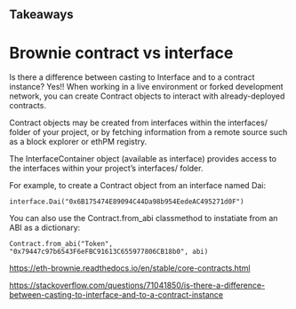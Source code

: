 ## Takeaways

# Brownie contract vs interface
Is there a difference between casting to Interface and to a contract instance?
Yes!!
When working in a live environment or forked development network, you can create Contract objects to interact with already-deployed contracts.

Contract objects may be created from interfaces within the interfaces/ folder of your project, or by fetching information from a remote source such as a block explorer or ethPM registry.

The InterfaceContainer object (available as interface) provides access to the interfaces within your project’s interfaces/ folder.

For example, to create a Contract object from an interface named Dai:

```
interface.Dai("0x6B175474E89094C44Da98b954EedeAC495271d0F")
```

You can also use the Contract.from_abi classmethod to instatiate from an ABI as a dictionary:

```
Contract.from_abi("Token", "0x79447c97b6543F6eFBC91613C655977806CB18b0", abi)
```

https://eth-brownie.readthedocs.io/en/stable/core-contracts.html

https://stackoverflow.com/questions/71041850/is-there-a-difference-between-casting-to-interface-and-to-a-contract-instance
